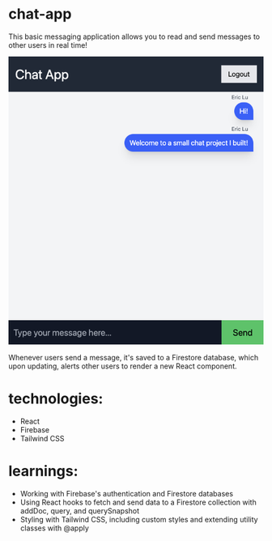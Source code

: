 # chat-app

This basic messaging application allows you to read and send messages to other users in real time!

<img src="./preview.png" alt="chat demo">

Whenever users send a message, it's saved to a Firestore database, which upon updating, alerts other users to render a new React component. 

# technologies:

- React
- Firebase
- Tailwind CSS

# learnings:

- Working with Firebase's authentication and Firestore databases
- Using React hooks to fetch and send data to a Firestore collection with addDoc, query, and querySnapshot
- Styling with Tailwind CSS, including custom styles and extending utility classes with @apply
